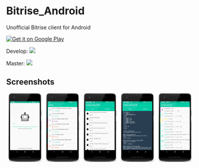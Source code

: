 # Bitrise_Android
Unofficial Bitrise client for Android

<a href='https://play.google.com/store/apps/details?id=io.stanwood.bitrise&pcampaignid=MKT-Other-global-all-co-prtnr-py-PartBadge-Mar2515-1'><img alt='Get it on Google Play' src='https://play.google.com/intl/en_us/badges/images/generic/en_badge_web_generic.png' width="20%"/></a>

Develop: <img src="https://www.bitrise.io/app/8690e88b0025eabb/status.svg?token=eh7elLjmVEJnif_1HDgt1Q&branch=develop"/>

Master: <img src="https://www.bitrise.io/app/8690e88b0025eabb/status.svg?token=eh7elLjmVEJnif_1HDgt1Q&branch=master"/>

## Screenshots

<img src="/docs/assets/screenshot_login.png" width="20%"><img src="/docs/assets/screenshot_apps.png" width="20%"><img src="/docs/assets/screenshot_artifacts.png" width="20%"><img src="/docs/assets/screenshot_logs.png" width="20%"><img src="/docs/assets/screenshot_builds.png" width="20%">
